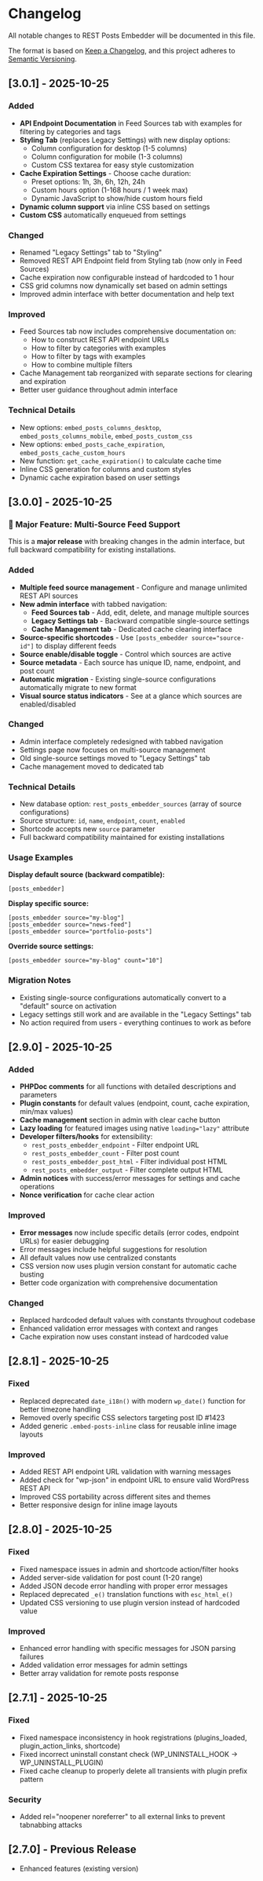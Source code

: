 # Changelog

All notable changes to REST Posts Embedder will be documented in this file.

The format is based on [Keep a Changelog](https://keepachangelog.com/en/1.0.0/),
and this project adheres to [Semantic Versioning](https://semver.org/spec/v2.0.0.html).

## [3.0.1] - 2025-10-25

### Added
- **API Endpoint Documentation** in Feed Sources tab with examples for filtering by categories and tags
- **Styling Tab** (replaces Legacy Settings) with new display options:
  - Column configuration for desktop (1-5 columns)
  - Column configuration for mobile (1-3 columns)
  - Custom CSS textarea for easy style customization
- **Cache Expiration Settings** - Choose cache duration:
  - Preset options: 1h, 3h, 6h, 12h, 24h
  - Custom hours option (1-168 hours / 1 week max)
  - Dynamic JavaScript to show/hide custom hours field
- **Dynamic column support** via inline CSS based on settings
- **Custom CSS** automatically enqueued from settings

### Changed
- Renamed "Legacy Settings" tab to "Styling"
- Removed REST API Endpoint field from Styling tab (now only in Feed Sources)
- Cache expiration now configurable instead of hardcoded to 1 hour
- CSS grid columns now dynamically set based on admin settings
- Improved admin interface with better documentation and help text

### Improved
- Feed Sources tab now includes comprehensive documentation on:
  - How to construct REST API endpoint URLs
  - How to filter by categories with examples
  - How to filter by tags with examples
  - How to combine multiple filters
- Cache Management tab reorganized with separate sections for clearing and expiration
- Better user guidance throughout admin interface

### Technical Details
- New options: `embed_posts_columns_desktop`, `embed_posts_columns_mobile`, `embed_posts_custom_css`
- New options: `embed_posts_cache_expiration`, `embed_posts_cache_custom_hours`
- New function: `get_cache_expiration()` to calculate cache time
- Inline CSS generation for columns and custom styles
- Dynamic cache expiration based on user settings

## [3.0.0] - 2025-10-25

### 🚀 Major Feature: Multi-Source Feed Support

This is a **major release** with breaking changes in the admin interface, but full backward compatibility for existing installations.

### Added
- **Multiple feed source management** - Configure and manage unlimited REST API sources
- **New admin interface** with tabbed navigation:
  - **Feed Sources tab** - Add, edit, delete, and manage multiple sources
  - **Legacy Settings tab** - Backward compatible single-source settings
  - **Cache Management tab** - Dedicated cache clearing interface
- **Source-specific shortcodes** - Use `[posts_embedder source="source-id"]` to display different feeds
- **Source enable/disable toggle** - Control which sources are active
- **Source metadata** - Each source has unique ID, name, endpoint, and post count
- **Automatic migration** - Existing single-source configurations automatically migrate to new format
- **Visual source status indicators** - See at a glance which sources are enabled/disabled

### Changed
- Admin interface completely redesigned with tabbed navigation
- Settings page now focuses on multi-source management
- Old single-source settings moved to "Legacy Settings" tab
- Cache management moved to dedicated tab

### Technical Details
- New database option: `rest_posts_embedder_sources` (array of source configurations)
- Source structure: `id`, `name`, `endpoint`, `count`, `enabled`
- Shortcode accepts new `source` parameter
- Full backward compatibility maintained for existing installations

### Usage Examples

**Display default source (backward compatible):**
```
[posts_embedder]
```

**Display specific source:**
```
[posts_embedder source="my-blog"]
[posts_embedder source="news-feed"]
[posts_embedder source="portfolio-posts"]
```

**Override source settings:**
```
[posts_embedder source="my-blog" count="10"]
```

### Migration Notes
- Existing single-source configurations automatically convert to a "default" source on activation
- Legacy settings still work and are available in the "Legacy Settings" tab
- No action required from users - everything continues to work as before

## [2.9.0] - 2025-10-25

### Added
- **PHPDoc comments** for all functions with detailed descriptions and parameters
- **Plugin constants** for default values (endpoint, count, cache expiration, min/max values)
- **Cache management** section in admin with clear cache button
- **Lazy loading** for featured images using native `loading="lazy"` attribute
- **Developer filters/hooks** for extensibility:
  - `rest_posts_embedder_endpoint` - Filter endpoint URL
  - `rest_posts_embedder_count` - Filter post count
  - `rest_posts_embedder_post_html` - Filter individual post HTML
  - `rest_posts_embedder_output` - Filter complete output HTML
- **Admin notices** with success/error messages for settings and cache operations
- **Nonce verification** for cache clear action

### Improved
- **Error messages** now include specific details (error codes, endpoint URLs) for easier debugging
- Error messages include helpful suggestions for resolution
- All default values now use centralized constants
- CSS version now uses plugin version constant for automatic cache busting
- Better code organization with comprehensive documentation

### Changed
- Replaced hardcoded default values with constants throughout codebase
- Enhanced validation error messages with context and ranges
- Cache expiration now uses constant instead of hardcoded value

## [2.8.1] - 2025-10-25

### Fixed
- Replaced deprecated `date_i18n()` with modern `wp_date()` function for better timezone handling
- Removed overly specific CSS selectors targeting post ID #1423
- Added generic `.embed-posts-inline` class for reusable inline image layouts

### Improved
- Added REST API endpoint URL validation with warning messages
- Added check for "wp-json" in endpoint URL to ensure valid WordPress REST API
- Improved CSS portability across different sites and themes
- Better responsive design for inline image layouts

## [2.8.0] - 2025-10-25

### Fixed
- Fixed namespace issues in admin and shortcode action/filter hooks
- Added server-side validation for post count (1-20 range)
- Added JSON decode error handling with proper error messages
- Replaced deprecated `_e()` translation functions with `esc_html_e()`
- Updated CSS versioning to use plugin version instead of hardcoded value

### Improved
- Enhanced error handling with specific messages for JSON parsing failures
- Added validation error messages for admin settings
- Better array validation for remote posts response

## [2.7.1] - 2025-10-25

### Fixed
- Fixed namespace inconsistency in hook registrations (plugins_loaded, plugin_action_links, shortcode)
- Fixed incorrect uninstall constant check (WP_UNINSTALL_HOOK → WP_UNINSTALL_PLUGIN)
- Fixed cache cleanup to properly delete all transients with plugin prefix pattern

### Security
- Added rel="noopener noreferrer" to all external links to prevent tabnabbing attacks

## [2.7.0] - Previous Release
- Enhanced features (existing version)
